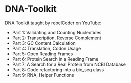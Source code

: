 # DNA-Toolkit
DNA Toolkit taught by rebelCoder on YouTube:
 - Part 1: Validating and Counting Nucleotides
 - Part 2: Transcription, Reverse Complement
 - Part 3: GC Content Calculation
 - Part 4: Translation, Codon Usage
 - Part 5: Open Reading Frames
 - Part 6: Protein Search in a Reading Frame
 - Part 7: A Search for a Real Protein from NCBI Database
 - Part 8: Code refactoring into a bio_seq class
 - Part 9: RNA, Helper Functions
